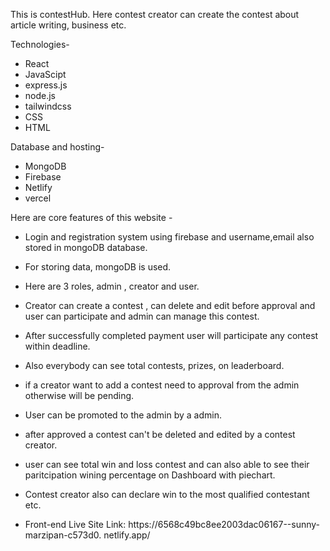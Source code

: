 This is contestHub. Here contest creator can create the contest about article writing, business etc.

Technologies-
- React 
- JavaScipt
- express.js
- node.js
- tailwindcss
- CSS
- HTML

Database and hosting-
- MongoDB 
- Firebase
- Netlify
- vercel

Here are core features of this website - 

- Login and registration system using firebase and username,email also stored in mongoDB database.
- For storing data, mongoDB is used.
- Here are 3 roles, admin , creator and user.
- Creator can create a contest , can delete and edit before approval and user can participate and admin can manage this contest.
- After successfully completed payment user will participate any contest within deadline.
- Also everybody can see total contests, prizes, on leaderboard. 
- if a creator want to add a contest need to approval from the admin otherwise will be pending.
- User can be promoted to the admin by a admin.
- after approved a contest can't be deleted and edited by a contest creator.
- user can see total win and loss contest and  can also able to see their paritcipation wining percentage on Dashboard with piechart.
- Contest creator also can declare win to the most qualified contestant etc.


- Front-end Live Site Link: https://6568c49bc8ee2003dac06167--sunny-marzipan-c573d0.  netlify.app/



